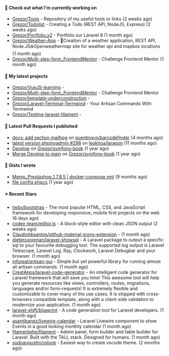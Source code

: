 #### 👷 Check out what I'm currently working on

- [Grezor/Tools](https://github.com/Grezor/Tools) - Repository of my useful tools or links (2 weeks ago)
- [Grezor/Todolist](https://github.com/Grezor/Todolist) - Creating a Todo (REST API, NodeJS, Express) (2 weeks ago)
- [Grezor/Portfolio_v2](https://github.com/Grezor/Portfolio_v2) - Portfolio sur Laravel 8 (1 month ago)
- [Grezor/Weather-App](https://github.com/Grezor/Weather-App) - 🔆Creation of a weather application, REST API, Node.JS❄️Openweathermap site for weather api and mapbox locations (1 month ago)
- [Grezor/Multi-step-form_FrontendMentor](https://github.com/Grezor/Multi-step-form_FrontendMentor) - Challenge Frontend Mentor (1 month ago)

#### 🌱 My latest projects

- [Grezor/VueJS-learning](https://github.com/Grezor/VueJS-learning) - 
- [Grezor/Multi-step-form_FrontendMentor](https://github.com/Grezor/Multi-step-form_FrontendMentor) - Challenge Frontend Mentor
- [Grezor/template-underconstruction](https://github.com/Grezor/template-underconstruction) - 
- [Grezor/Laravel-Terminal-Termwind](https://github.com/Grezor/Laravel-Terminal-Termwind) - Your Artisan Commands With Termwind
- [Grezor/Testing-laravel-filament](https://github.com/Grezor/Testing-laravel-filament) - 

#### 🔨 Latest Pull Requests I published

- [docs: add section mailhog](https://github.com/quentinsvn/barcodefinder/pull/2) on [quentinsvn/barcodefinder](https://github.com/quentinsvn/barcodefinder) (4 months ago)
- [latest version phpmyadmin #298](https://github.com/leokhoa/laragon/pull/299) on [leokhoa/laragon](https://github.com/leokhoa/laragon) (11 months ago)
- [Develop](https://github.com/Grezor/symfony-book/pull/2) on [Grezor/symfony-book](https://github.com/Grezor/symfony-book) (1 year ago)
- [Merge Develop to main](https://github.com/Grezor/symfony-book/pull/1) on [Grezor/symfony-book](https://github.com/Grezor/symfony-book) (1 year ago)

#### 📓 Gists I wrote

- [Memo_Prestashop_1.7.8.5 | docker-compose.yml](https://gist.github.com/eb78b378ed9f40780dc077b361ead337) (9 months ago)
- [file config phpcs](https://gist.github.com/27d8a6056d2e171aed20c26699439861) (1 year ago)

#### ⭐ Recent Stars

- [twbs/bootstrap](https://github.com/twbs/bootstrap) - The most popular HTML, CSS, and JavaScript framework for developing responsive, mobile first projects on the web. (6 days ago)
- [codex-team/editor.js](https://github.com/codex-team/editor.js) - A block-style editor with clean JSON output (2 weeks ago)
- [Claudiohbsantos/github-material-icons-extension](https://github.com/Claudiohbsantos/github-material-icons-extension) -  (1 month ago)
- [dietercoopman/laravel-showsql](https://github.com/dietercoopman/laravel-showsql) - A Laravel package to output a specific sql to your favourite debugging tool. The supported log output is Laravel Telescope, Laravel Log, Ray, Clockwork, Laravel Debugbar and your browser. (1 month ago)
- [infureal/artisan-gui](https://github.com/infureal/artisan-gui) - Simple but yet powerful library for running almost all artisan commands. (1 month ago)
- [CrestApps/laravel-code-generator](https://github.com/CrestApps/laravel-code-generator) - An intelligent code generator for Laravel framework that will save you time! This awesome tool will help you generate resources like views, controllers, routes, migrations, languages and/or form-requests! It is extremely flexible and customizable to cover many of the use cases. It is shipped with cross-browsers compatible template, along with a client-side validation to modernize your application. (1 month ago)
- [laravel-shift/blueprint](https://github.com/laravel-shift/blueprint) - A code generation tool for Laravel developers. (1 month ago)
- [asantibanez/livewire-calendar](https://github.com/asantibanez/livewire-calendar) - Laravel Livewire component to show Events in a good looking monthly calendar (1 month ago)
- [filamentphp/filament](https://github.com/filamentphp/filament) - Admin panel, form builder and table builder for Laravel. Built with the TALL stack. Designed for humans. (1 month ago)
- [sudoaugustin/vslook](https://github.com/sudoaugustin/vslook) - Easiest way to create vscode theme. (2 months ago)
